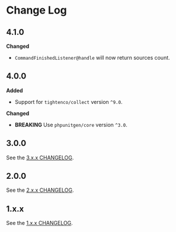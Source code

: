 # Change Log

## 4.1.0

**Changed**

- `CommandFinishedListener@handle` will now return sources count.

## 4.0.0

**Added**

- Support for `tightenco/collect` version `^9.0`.

**Changed**

- **BREAKING** Use `phpunitgen/core` version `^3.0`.

## 3.0.0

See the [3.x.x CHANGELOG](https://github.com/paul-thebaud/phpunitgen-console/blob/3.x.x/CHANGELOG.md).

## 2.0.0

See the [2.x.x CHANGELOG](https://github.com/paul-thebaud/phpunitgen-console/blob/2.x.x/CHANGELOG.md).

## 1.x.x

See the [1.x.x CHANGELOG](https://github.com/paul-thebaud/phpunitgen-console/blob/1.x.x/CHANGELOG.md).

